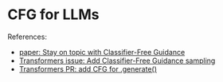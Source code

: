 # CFG for LLMs

References:

- [paper: Stay on topic with Classifier-Free Guidance](https://arxiv.org/abs/2306.17806)
- [Transformers issue: Add Classifier-Free Guidance sampling](https://github.com/huggingface/transformers/issues/24536)
- [Transformers PR: add CFG for .generate()](https://github.com/huggingface/transformers/pull/24654)